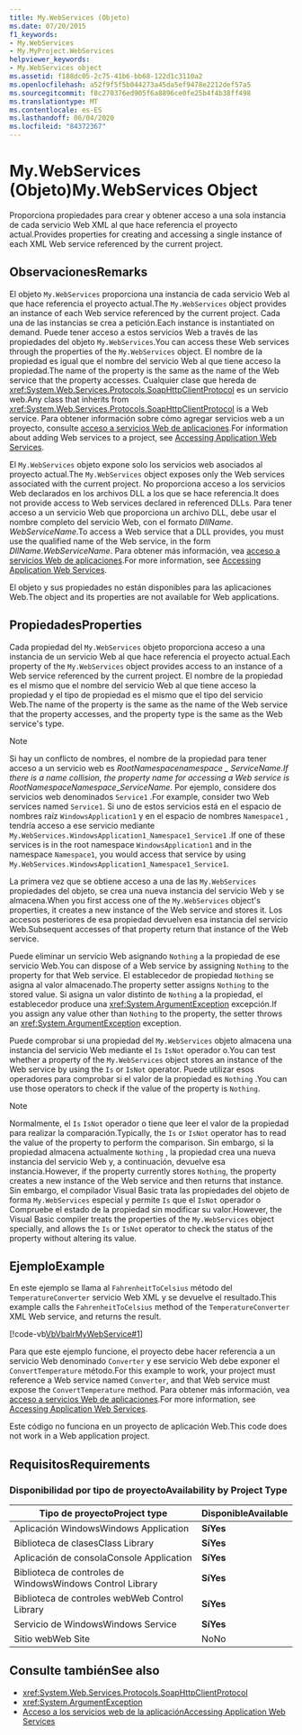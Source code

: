 ```yaml
---
title: My.WebServices (Objeto)
ms.date: 07/20/2015
f1_keywords:
- My.WebServices
- My.MyProject.WebServices
helpviewer_keywords:
- My.WebServices object
ms.assetid: f188dc05-2c75-41b6-bb68-122d1c3110a2
ms.openlocfilehash: a52f9f5f5b044273a45da5ef9478e2212def57a5
ms.sourcegitcommit: f8c270376ed905f6a8896ce0fe25b4f4b38ff498
ms.translationtype: MT
ms.contentlocale: es-ES
ms.lasthandoff: 06/04/2020
ms.locfileid: "84372367"
---
```

# <a name="mywebservices-object"></a><span data-ttu-id="da526-102">My.WebServices (Objeto)</span><span class="sxs-lookup"><span data-stu-id="da526-102">My.WebServices Object</span></span>
<span data-ttu-id="da526-103">Proporciona propiedades para crear y obtener acceso a una sola instancia de cada servicio Web XML al que hace referencia el proyecto actual.</span><span class="sxs-lookup"><span data-stu-id="da526-103">Provides properties for creating and accessing a single instance of each XML Web service referenced by the current project.</span></span>  
  
## <a name="remarks"></a><span data-ttu-id="da526-104">Observaciones</span><span class="sxs-lookup"><span data-stu-id="da526-104">Remarks</span></span>  
 <span data-ttu-id="da526-105">El objeto `My.WebServices` proporciona una instancia de cada servicio Web al que hace referencia el proyecto actual.</span><span class="sxs-lookup"><span data-stu-id="da526-105">The `My.WebServices` object provides an instance of each Web service referenced by the current project.</span></span> <span data-ttu-id="da526-106">Cada una de las instancias se crea a petición.</span><span class="sxs-lookup"><span data-stu-id="da526-106">Each instance is instantiated on demand.</span></span> <span data-ttu-id="da526-107">Puede tener acceso a estos servicios Web a través de las propiedades del objeto `My.WebServices`.</span><span class="sxs-lookup"><span data-stu-id="da526-107">You can access these Web services through the properties of the `My.WebServices` object.</span></span> <span data-ttu-id="da526-108">El nombre de la propiedad es igual que el nombre del servicio Web al que tiene acceso la propiedad.</span><span class="sxs-lookup"><span data-stu-id="da526-108">The name of the property is the same as the name of the Web service that the property accesses.</span></span> <span data-ttu-id="da526-109">Cualquier clase que hereda de <xref:System.Web.Services.Protocols.SoapHttpClientProtocol> es un servicio web.</span><span class="sxs-lookup"><span data-stu-id="da526-109">Any class that inherits from <xref:System.Web.Services.Protocols.SoapHttpClientProtocol> is a Web service.</span></span> <span data-ttu-id="da526-110">Para obtener información sobre cómo agregar servicios web a un proyecto, consulte [acceso a servicios Web de aplicaciones](../../developing-apps/programming/accessing-application-web-services.md).</span><span class="sxs-lookup"><span data-stu-id="da526-110">For information about adding Web services to a project, see [Accessing Application Web Services](../../developing-apps/programming/accessing-application-web-services.md).</span></span>  
  
 <span data-ttu-id="da526-111">El `My.WebServices` objeto expone solo los servicios web asociados al proyecto actual.</span><span class="sxs-lookup"><span data-stu-id="da526-111">The `My.WebServices` object exposes only the Web services associated with the current project.</span></span> <span data-ttu-id="da526-112">No proporciona acceso a los servicios Web declarados en los archivos DLL a los que se hace referencia.</span><span class="sxs-lookup"><span data-stu-id="da526-112">It does not provide access to Web services declared in referenced DLLs.</span></span> <span data-ttu-id="da526-113">Para tener acceso a un servicio Web que proporciona un archivo DLL, debe usar el nombre completo del servicio Web, con el formato *DllName*. *WebServiceName*.</span><span class="sxs-lookup"><span data-stu-id="da526-113">To access a Web service that a DLL provides, you must use the qualified name of the Web service, in the form *DllName*.*WebServiceName*.</span></span> <span data-ttu-id="da526-114">Para obtener más información, vea [acceso a servicios Web de aplicaciones](../../developing-apps/programming/accessing-application-web-services.md).</span><span class="sxs-lookup"><span data-stu-id="da526-114">For more information, see [Accessing Application Web Services](../../developing-apps/programming/accessing-application-web-services.md).</span></span>  
  
 <span data-ttu-id="da526-115">El objeto y sus propiedades no están disponibles para las aplicaciones Web.</span><span class="sxs-lookup"><span data-stu-id="da526-115">The object and its properties are not available for Web applications.</span></span>  
  
## <a name="properties"></a><span data-ttu-id="da526-116">Propiedades</span><span class="sxs-lookup"><span data-stu-id="da526-116">Properties</span></span>  
 <span data-ttu-id="da526-117">Cada propiedad del `My.WebServices` objeto proporciona acceso a una instancia de un servicio Web al que hace referencia el proyecto actual.</span><span class="sxs-lookup"><span data-stu-id="da526-117">Each property of the `My.WebServices` object provides access to an instance of a Web service referenced by the current project.</span></span> <span data-ttu-id="da526-118">El nombre de la propiedad es el mismo que el nombre del servicio Web al que tiene acceso la propiedad y el tipo de propiedad es el mismo que el tipo del servicio Web.</span><span class="sxs-lookup"><span data-stu-id="da526-118">The name of the property is the same as the name of the Web service that the property accesses, and the property type is the same as the Web service's type.</span></span>  
  
> [!NOTE]
> <span data-ttu-id="da526-119">Si hay un conflicto de nombres, el nombre de la propiedad para tener acceso a un servicio web es *RootNamespace*_*namespace* \_ *ServiceName*.</span><span class="sxs-lookup"><span data-stu-id="da526-119">If there is a name collision, the property name for accessing a Web service is *RootNamespace*_*Namespace*\_*ServiceName*.</span></span> <span data-ttu-id="da526-120">Por ejemplo, considere dos servicios web denominados `Service1` .</span><span class="sxs-lookup"><span data-stu-id="da526-120">For example, consider two Web services named `Service1`.</span></span> <span data-ttu-id="da526-121">Si uno de estos servicios está en el espacio de nombres raíz `WindowsApplication1` y en el espacio de nombres `Namespace1` , tendría acceso a ese servicio mediante `My.WebServices.WindowsApplication1_Namespace1_Service1` .</span><span class="sxs-lookup"><span data-stu-id="da526-121">If one of these services is in the root namespace `WindowsApplication1` and in the namespace `Namespace1`, you would access that service by using `My.WebServices.WindowsApplication1_Namespace1_Service1`.</span></span>  
  
 <span data-ttu-id="da526-122">La primera vez que se obtiene acceso a una de las `My.WebServices` propiedades del objeto, se crea una nueva instancia del servicio Web y se almacena.</span><span class="sxs-lookup"><span data-stu-id="da526-122">When you first access one of the `My.WebServices` object's properties, it creates a new instance of the Web service and stores it.</span></span> <span data-ttu-id="da526-123">Los accesos posteriores de esa propiedad devuelven esa instancia del servicio Web.</span><span class="sxs-lookup"><span data-stu-id="da526-123">Subsequent accesses of that property return that instance of the Web service.</span></span>  
  
 <span data-ttu-id="da526-124">Puede eliminar un servicio Web asignando `Nothing` a la propiedad de ese servicio Web.</span><span class="sxs-lookup"><span data-stu-id="da526-124">You can dispose of a Web service by assigning `Nothing` to the property for that Web service.</span></span> <span data-ttu-id="da526-125">El establecedor de propiedad `Nothing` se asigna al valor almacenado.</span><span class="sxs-lookup"><span data-stu-id="da526-125">The property setter assigns `Nothing` to the stored value.</span></span> <span data-ttu-id="da526-126">Si asigna un valor distinto de `Nothing` a la propiedad, el establecedor produce una <xref:System.ArgumentException> excepción.</span><span class="sxs-lookup"><span data-stu-id="da526-126">If you assign any value other than `Nothing` to the property, the setter throws an <xref:System.ArgumentException> exception.</span></span>  
  
 <span data-ttu-id="da526-127">Puede comprobar si una propiedad del `My.WebServices` objeto almacena una instancia del servicio Web mediante el `Is` `IsNot` operador o.</span><span class="sxs-lookup"><span data-stu-id="da526-127">You can test whether a property of the `My.WebServices` object stores an instance of the Web service by using the `Is` or `IsNot` operator.</span></span> <span data-ttu-id="da526-128">Puede utilizar esos operadores para comprobar si el valor de la propiedad es `Nothing` .</span><span class="sxs-lookup"><span data-stu-id="da526-128">You can use those operators to check if the value of the property is `Nothing`.</span></span>  
  
> [!NOTE]
> <span data-ttu-id="da526-129">Normalmente, el `Is` `IsNot` operador o tiene que leer el valor de la propiedad para realizar la comparación.</span><span class="sxs-lookup"><span data-stu-id="da526-129">Typically, the `Is` or `IsNot` operator has to read the value of the property to perform the comparison.</span></span> <span data-ttu-id="da526-130">Sin embargo, si la propiedad almacena actualmente `Nothing` , la propiedad crea una nueva instancia del servicio Web y, a continuación, devuelve esa instancia.</span><span class="sxs-lookup"><span data-stu-id="da526-130">However, if the property currently stores `Nothing`, the property creates a new instance of the Web service and then returns that instance.</span></span> <span data-ttu-id="da526-131">Sin embargo, el compilador Visual Basic trata las propiedades del objeto de forma `My.WebServices` especial y permite `Is` que el `IsNot` operador o Compruebe el estado de la propiedad sin modificar su valor.</span><span class="sxs-lookup"><span data-stu-id="da526-131">However, the Visual Basic compiler treats the properties of the `My.WebServices` object specially, and allows the `Is` or `IsNot` operator to check the status of the property without altering its value.</span></span>  
  
## <a name="example"></a><span data-ttu-id="da526-132">Ejemplo</span><span class="sxs-lookup"><span data-stu-id="da526-132">Example</span></span>  
 <span data-ttu-id="da526-133">En este ejemplo se llama al `FahrenheitToCelsius` método del `TemperatureConverter` servicio Web XML y se devuelve el resultado.</span><span class="sxs-lookup"><span data-stu-id="da526-133">This example calls the `FahrenheitToCelsius` method of the `TemperatureConverter` XML Web service, and returns the result.</span></span>  
  
 [!code-vb[VbVbalrMyWebService#1](~/samples/snippets/visualbasic/VS_Snippets_VBCSharp/VbVbalrMyWebService/VB/Form1.vb#1)]  
  
 <span data-ttu-id="da526-134">Para que este ejemplo funcione, el proyecto debe hacer referencia a un servicio Web denominado `Converter` y ese servicio Web debe exponer el `ConvertTemperature` método.</span><span class="sxs-lookup"><span data-stu-id="da526-134">For this example to work, your project must reference a Web service named `Converter`, and that Web service must expose the `ConvertTemperature` method.</span></span> <span data-ttu-id="da526-135">Para obtener más información, vea [acceso a servicios Web de aplicaciones](../../developing-apps/programming/accessing-application-web-services.md).</span><span class="sxs-lookup"><span data-stu-id="da526-135">For more information, see [Accessing Application Web Services](../../developing-apps/programming/accessing-application-web-services.md).</span></span>  
  
 <span data-ttu-id="da526-136">Este código no funciona en un proyecto de aplicación Web.</span><span class="sxs-lookup"><span data-stu-id="da526-136">This code does not work in a Web application project.</span></span>  
  
## <a name="requirements"></a><span data-ttu-id="da526-137">Requisitos</span><span class="sxs-lookup"><span data-stu-id="da526-137">Requirements</span></span>  
  
### <a name="availability-by-project-type"></a><span data-ttu-id="da526-138">Disponibilidad por tipo de proyecto</span><span class="sxs-lookup"><span data-stu-id="da526-138">Availability by Project Type</span></span>  
  
|<span data-ttu-id="da526-139">Tipo de proyecto</span><span class="sxs-lookup"><span data-stu-id="da526-139">Project type</span></span>|<span data-ttu-id="da526-140">Disponible</span><span class="sxs-lookup"><span data-stu-id="da526-140">Available</span></span>|  
|---|---|  
|<span data-ttu-id="da526-141">Aplicación Windows</span><span class="sxs-lookup"><span data-stu-id="da526-141">Windows Application</span></span>|<span data-ttu-id="da526-142">**Sí**</span><span class="sxs-lookup"><span data-stu-id="da526-142">**Yes**</span></span>|  
|<span data-ttu-id="da526-143">Biblioteca de clases</span><span class="sxs-lookup"><span data-stu-id="da526-143">Class Library</span></span>|<span data-ttu-id="da526-144">**Sí**</span><span class="sxs-lookup"><span data-stu-id="da526-144">**Yes**</span></span>|  
|<span data-ttu-id="da526-145">Aplicación de consola</span><span class="sxs-lookup"><span data-stu-id="da526-145">Console Application</span></span>|<span data-ttu-id="da526-146">**Sí**</span><span class="sxs-lookup"><span data-stu-id="da526-146">**Yes**</span></span>|  
|<span data-ttu-id="da526-147">Biblioteca de controles de Windows</span><span class="sxs-lookup"><span data-stu-id="da526-147">Windows Control Library</span></span>|<span data-ttu-id="da526-148">**Sí**</span><span class="sxs-lookup"><span data-stu-id="da526-148">**Yes**</span></span>|  
|<span data-ttu-id="da526-149">Biblioteca de controles web</span><span class="sxs-lookup"><span data-stu-id="da526-149">Web Control Library</span></span>|<span data-ttu-id="da526-150">**Sí**</span><span class="sxs-lookup"><span data-stu-id="da526-150">**Yes**</span></span>|  
|<span data-ttu-id="da526-151">Servicio de Windows</span><span class="sxs-lookup"><span data-stu-id="da526-151">Windows Service</span></span>|<span data-ttu-id="da526-152">**Sí**</span><span class="sxs-lookup"><span data-stu-id="da526-152">**Yes**</span></span>|  
|<span data-ttu-id="da526-153">Sitio web</span><span class="sxs-lookup"><span data-stu-id="da526-153">Web Site</span></span>|<span data-ttu-id="da526-154">No</span><span class="sxs-lookup"><span data-stu-id="da526-154">No</span></span>|  
  
## <a name="see-also"></a><span data-ttu-id="da526-155">Consulte también</span><span class="sxs-lookup"><span data-stu-id="da526-155">See also</span></span>

- <xref:System.Web.Services.Protocols.SoapHttpClientProtocol>
- <xref:System.ArgumentException>
- [<span data-ttu-id="da526-156">Acceso a los servicios web de la aplicación</span><span class="sxs-lookup"><span data-stu-id="da526-156">Accessing Application Web Services</span></span>](../../developing-apps/programming/accessing-application-web-services.md)

